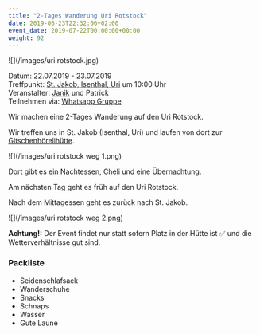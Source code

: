 ```yaml
---
title: "2-Tages Wanderung Uri Rotstock"
date: 2019-06-23T22:32:06+02:00
event_date: 2019-07-22T00:00:00+00:00
weight: 92
---
```


![](/images/uri rotstock.jpg)

Datum: 22.07.2019 - 23.07.2019  
Treffpunkt: [St. Jakob, Isenthal, Uri](https://map.geo.admin.ch/?lang=de&topic=ech&bgLayer=ch.swisstopo.pixelkarte-farbe&layers=ch.swisstopo.zeitreihen,ch.bfs.gebaeude_wohnungs_register,ch.bav.haltestellen-oev,ch.swisstopo.swisstlm3d-wanderwege&layers_visibility=false,false,false,false&layers_timestamp=18641231,,,&E=2682711&N=1195281&zoom=7&crosshair=marker) um 10:00 Uhr  
Veranstalter: [Janik](https://wa.me/+41792656076) und Patrick  
Teilnehmen via: [Whatsapp Gruppe](https://chat.whatsapp.com/LPqlYnFYLJnJEb9yUzKk05)  

Wir machen eine 2-Tages Wanderung auf den Uri Rotstock. 

Wir treffen uns in St. Jakob (Isenthal, Uri) und laufen von dort zur [Gitschenhörelihütte](https://www.top-of-uri.ch/content/index.php/2-uncategorised/142-gitschenhoerelihuette).

![](/images/uri rotstock weg 1.png)

Dort gibt es ein Nachtessen, Cheli und eine Übernachtung.

Am nächsten Tag geht es früh auf den Uri Rotstock.

Nach dem Mittagessen geht es zurück nach St. Jakob.

![](/images/uri rotstock weg 2.png)

**Achtung!:** Der Event findet nur statt sofern Platz in der Hütte ist ✅ und die Wetterverhältnisse gut sind.

### Packliste

* Seidenschlafsack
* Wanderschuhe
* Snacks
* Schnaps
* Wasser
* Gute Laune
